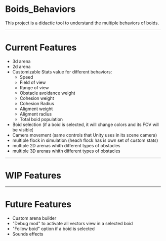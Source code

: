 # Boids_Behaviors

This project is a didactic tool to understand the multiple behaviors of boids.

---
# Current Features
- 3d arena 
- 2d arena
- Customizable Stats value for different behaviors:
  - Speed
  - Field of view
  - Range of view
  - Obstacle avoidance weight
  - Cohesion weight
  - Cohesion Radius
  - Aligment weight
  - Aligment radius
  - Total boid population
- Boid selection (if a boid is selected, it will change colors and its FOV will be visible)
- Camera movement (same controls that Unity uses in its scene camera)
- multiple flock in simulation (heach flock has is own set of custom stats)
- multiple 2D arenas whith different types of obstacles
- multiple 3D arenas whith different types of obstacles
---
# WIP Features
---
# Future Features
- Custom arena builder
- "Debug mod" to activate all vectors view in a selected boid
- "Follow boid" option if a boid is selected
- Sounds effects
